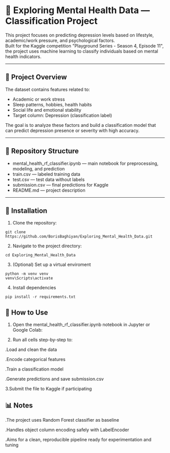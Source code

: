 # 🧠 Exploring Mental Health Data — Classification Project

This project focuses on predicting depression levels based on lifestyle, academic/work pressure, and psychological factors.  
Built for the Kaggle competition "Playground Series - Season 4, Episode 11", the project uses machine learning to classify individuals based on mental health indicators.

---

## 📌 Project Overview

The dataset contains features related to:
- Academic or work stress  
- Sleep patterns, hobbies, health habits  
- Social life and emotional stability  
- Target column: Depression (classification label)

The goal is to analyze these factors and build a classification model that can predict depression presence or severity with high accuracy.

---

## 📁 Repository Structure

- mental_health_rf_classifier.ipynb — main notebook for preprocessing, modeling, and prediction  
- train.csv — labeled training data  
- test.csv — test data without labels  
- submission.csv — final predictions for Kaggle  
- README.md — project description

---

## 🚀 Installation

1. Clone the repository:
```
git clone https://github.com/BorisBaghiyan/Exploring_Mental_Health_Data.git
```
2. Navigate to the project directory:
```
cd Exploring_Mental_Health_Data
```
3. (Optional) Set up a virtual enviroment
```
python -m venv venv
venv\Scripts\activate
```
4. Install dependencies
```
pip install -r requirements.txt
```

## 🧪 How to Use
1. Open the mental_health_rf_classifier.ipynb notebook in Jupyter or Google Colab:

2. Run all cells step-by-step to:
   
 .Load and clean the data
   
 .Encode categorical features
   
 .Train a classification model
   
 .Generate predictions and save submission.csv

3.Submit the file to Kaggle if participating

## 📊 Notes
 .The project uses Random Forest classifier as baseline

 .Handles object column encoding safely with LabelEncoder

 .Aims for a clean, reproducible pipeline ready for experimentation and tuning
